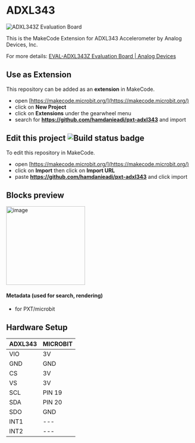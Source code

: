 # **ADXL343**
![ADXL343Z Evaluation Board](https://www.analog.com/-/media/analog/en/evaluation-board-images/images/eval-adxl343ztop-web.gif?la=en&imgver=1&h=270&thn=1&hash=C121427EE518C552AE93DB7492294331)

This is the MakeCode Extension for ADXL343 Accelerometer by Analog Devices, Inc. 

For more details: [EVAL-ADXL343Z Evaluation Board | Analog Devices](https://www.analog.com/en/design-center/evaluation-hardware-and-software/evaluation-boards-kits/EVAL-ADXL343.html)

## Use as Extension

This repository can be added as an **extension** in MakeCode.

* open [https://makecode.microbit.org/](https://makecode.microbit.org/)
* click on **New Project**
* click on **Extensions** under the gearwheel menu
* search for **https://github.com/hamdanieadi/pxt-adxl343** and import

## Edit this project ![Build status badge](https://github.com/hamdanieadi/pxt-adxl343/workflows/MakeCode/badge.svg)

To edit this repository in MakeCode.

* open [https://makecode.microbit.org/](https://makecode.microbit.org/)
* click on **Import** then click on **Import URL**
* paste **https://github.com/hamdanieadi/pxt-adxl343** and click import

## Blocks preview

<img width="212" alt="image" src="https://user-images.githubusercontent.com/102566565/160526359-ae15bbfc-6dec-4a1f-be66-23a708f13aa1.png">

#### Metadata (used for search, rendering)

* for PXT/microbit

## Hardware Setup
| ADXL343 | MICROBIT |
|--|--|
| VIO | 3V |
| GND | GND |
| CS | 3V |
| VS | 3V |
| SCL | PIN 19 |
| SDA | PIN 20 |
| SDO | GND |
| INT1 | --- |
| INT2 | --- |
